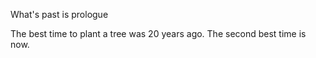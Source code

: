 What's past is prologue

The best time to plant a tree was 20 years ago. The second best time is now.